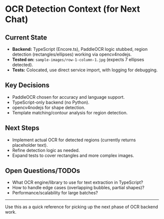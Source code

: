 # OCR Detection Context (for Next Chat)

## Current State
- **Backend:** TypeScript (Encore.ts), PaddleOCR logic stubbed, region detection (rectangles/ellipses) working via opencv4nodejs.
- **Tested on:** `sample-images/row-1-column-1.jpg` (expects 7 ellipses detected).
- **Tests:** Colocated, use direct service import, with logging for debugging.

## Key Decisions
- PaddleOCR chosen for accuracy and language support.
- TypeScript-only backend (no Python).
- opencv4nodejs for shape detection.
- Template matching/contour analysis for region detection.

## Next Steps
- Implement actual OCR for detected regions (currently returns placeholder text).
- Refine detection logic as needed.
- Expand tests to cover rectangles and more complex images.

## Open Questions/TODOs
- What OCR engine/library to use for text extraction in TypeScript?
- How to handle edge cases (overlapping bubbles, partial shapes)?
- Performance/scalability for large batches?

---

Use this as a quick reference for picking up the next phase of OCR backend work. 